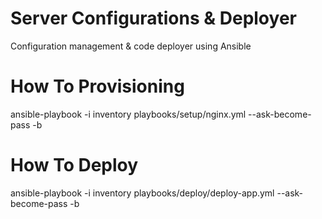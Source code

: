 # Server Configurations & Deployer
Configuration management &amp; code deployer using Ansible
# How To Provisioning
ansible-playbook -i inventory playbooks/setup/nginx.yml --ask-become-pass -b
# How To Deploy
ansible-playbook -i inventory playbooks/deploy/deploy-app.yml --ask-become-pass -b
